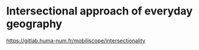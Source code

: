 # Intersectional approach of everyday geography

https://gitlab.huma-num.fr/mobiliscope/intersectionality
